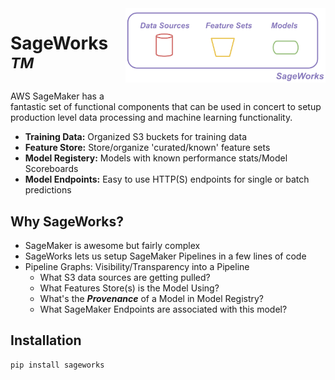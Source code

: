 <img align="right" style="padding: 0px 0px 20px 20px" src="docs/images/sageworks.png" width="320">

# SageWorks<sup><i>TM</i></sup>
AWS SageMaker has a fantastic set of functional components that can be used in concert to setup production level data processing and machine learning functionality.

- **Training Data:** Organized S3 buckets for training data
- **Feature Store:** Store/organize 'curated/known' feature sets
- **Model Registery:** Models with known performance stats/Model Scoreboards
- **Model Endpoints:** Easy to use HTTP(S) endpoints for single or batch predictions


## Why SageWorks?
- SageMaker is awesome but fairly complex
- SageWorks lets us setup SageMaker Pipelines in a few lines of code
- Pipeline Graphs: Visibility/Transparency into a Pipeline
    - What S3 data sources are getting pulled?
    - What Features Store(s) is the Model Using?
    - What's the ***Provenance*** of a Model in Model Registry?
    - What SageMaker Endpoints are associated with this model?

    
## Installation
```
pip install sageworks
```
